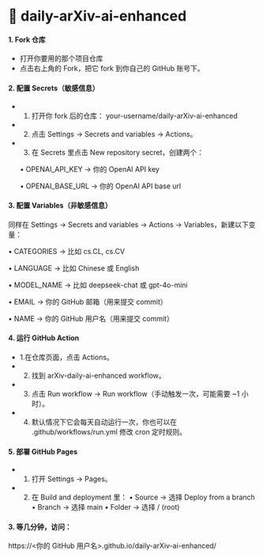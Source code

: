 # 🚀 daily-arXiv-ai-enhanced

#### 1. Fork 仓库
	
- 	打开你要用的那个项目仓库
- 	点击右上角的 Fork，把它 fork 到你自己的 GitHub 账号下。


#### 2. 配置 Secrets（敏感信息）
	
- 1.	打开你 fork 后的仓库：
your-username/daily-arXiv-ai-enhanced
- 2.	点击 Settings → Secrets and variables → Actions。
- 3.	在 Secrets 里点击 New repository secret，创建两个：

	•	OPENAI_API_KEY → 你的 OpenAI API key

	•	OPENAI_BASE_URL → 你的 OpenAI API base url


#### 3. 配置 Variables（非敏感信息）

同样在 Settings → Secrets and variables → Actions → Variables，新建以下变量：

   •	CATEGORIES → 比如 cs.CL, cs.CV
   
	
   •	LANGUAGE → 比如 Chinese 或 English
	
   •	MODEL_NAME → 比如 deepseek-chat 或 gpt-4o-mini
	
   •	EMAIL → 你的 GitHub 邮箱（用来提交 commit）
	
   •	NAME → 你的 GitHub 用户名（用来提交 commit）


#### 4. 运行 GitHub Action

- 1.在仓库页面，点击 Actions。
- 2.	找到 arXiv-daily-ai-enhanced workflow。
- 3.	点击 Run workflow → Run workflow（手动触发一次，可能需要 ~1 小时）。
- 4.	默认情况下它会每天自动运行一次，你也可以在 .github/workflows/run.yml 修改 cron 定时规则。



#### 5. 部署 GitHub Pages
	
- 1.	打开 Settings → Pages。
- 2.	在 Build and deployment 里：
	•	Source → 选择 Deploy from a branch
	•	Branch → 选择 main
	•	Folder → 选择 / (root)

#### 3.	等几分钟，访问：

https://<你的 GitHub 用户名>.github.io/daily-arXiv-ai-enhanced/
